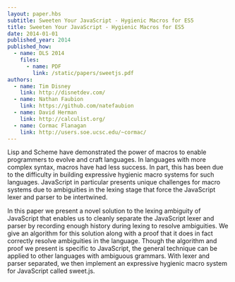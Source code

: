 ```yaml
---
layout: paper.hbs
subtitle: Sweeten Your JavaScript - Hygienic Macros for ES5
title: Sweeten Your JavaScript - Hygienic Macros for ES5
date: 2014-01-01
published_year: 2014
published_how:
  - name: DLS 2014
    files:
      - name: PDF
        link: /static/papers/sweetjs.pdf
authors:
  - name: Tim Disney
    link: http://disnetdev.com/
  - name: Nathan Faubion
    link: https://github.com/natefaubion
  - name: David Herman
    link: http://calculist.org/
  - name: Cormac Flanagan
    link: http://users.soe.ucsc.edu/~cormac/
---
```


Lisp and Scheme have demonstrated the power of macros to
enable programmers to evolve and craft languages. In languages with
more complex syntax, macros have had less success. In part, this has
been due to the difficulty in building expressive hygienic macro
systems for such languages. JavaScript in particular presents unique
challenges for macro systems due to ambiguities in the lexing stage
that force the JavaScript lexer and parser to be intertwined.

In this paper we present a novel solution to the lexing ambiguity of
JavaScript that enables us to cleanly separate the JavaScript lexer
and parser by recording enough history during lexing to resolve
ambiguities. We give an algorithm for this solution along with a
proof that it does in fact correctly resolve ambiguities in the
language. Though the algorithm and proof we present is specific to
JavaScript, the general technique can be applied to other languages
with ambiguous grammars.
With lexer and parser separated, we then implement
an expressive hygienic macro system for JavaScript called sweet.js.
